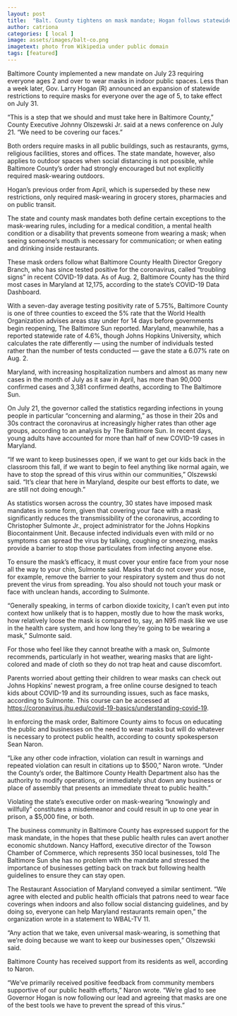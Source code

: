 ```yaml
---
layout: post
title:  "Balt. County tightens on mask mandate; Hogan follows statewide as cases rise"
author: catriona
categories: [ local ]
image: assets/images/balt-co.png
imagetext: photo from Wikipedia under public domain
tags: [featured]
---
```

Baltimore County implemented a new mandate on July 23 requiring everyone ages 2 and over to wear masks in indoor public spaces. Less than a week later, Gov. Larry Hogan (R) announced an expansion of statewide restrictions to require masks for everyone over the age of 5, to take effect on July 31.

“This is a step that we should and must take here in Baltimore County,” County Executive Johnny Olszewski Jr. said at a news conference on July 21. “We need to be covering our faces.”

Both orders require masks in all public buildings, such as restaurants, gyms, religious facilities, stores and offices. The state mandate, however, also applies to outdoor spaces when social distancing is not possible, while Baltimore County’s order had strongly encouraged but not explicitly required mask-wearing outdoors.

Hogan’s previous order from April, which is superseded by these new restrictions, only required mask-wearing in grocery stores, pharmacies and on public transit. 

The state and county mask mandates both define certain exceptions to the mask-wearing rules, including for a medical condition, a mental health condition or a disability that prevents someone from wearing a mask; when seeing someone’s mouth is necessary for communication; or when eating and drinking inside restaurants.

These mask orders follow what Baltimore County Health Director Gregory Branch, who has since tested positive for the coronavirus, called “troubling signs” in recent COVID-19 data. As of Aug. 2, Baltimore County has the third most cases in Maryland at 12,175, according to the state’s COVID-19 Data Dashboard. 

With a seven-day average testing positivity rate of 5.75%, Baltimore County is one of three counties to exceed the 5% rate that the World Health Organization advises areas stay under for 14 days before governments begin reopening, The Baltimore Sun reported. Maryland, meanwhile, has a reported statewide rate of 4.6%, though Johns Hopkins University, which calculates the rate differently — using the number of individuals tested rather than the number of tests conducted — gave the state a 6.07% rate on Aug. 2.

Maryland, with increasing hospitalization numbers and almost as many new cases in the month of July as it saw in April, has more than 90,000 confirmed cases and 3,381 confirmed deaths, according to The Baltimore Sun.

On July 21, the governor called the statistics regarding infections in young people in particular “concerning and alarming,” as those in their 20s and 30s contract the coronavirus at increasingly higher rates than other age groups, according to an analysis by The Baltimore Sun. In recent days, young adults have accounted for more than half of new COVID-19 cases in Maryland.

“If we want to keep businesses open, if we want to get our kids back in the classroom this fall, if we want to begin to feel anything like normal again, we have to stop the spread of this virus within our communities,” Olszewski said. “It’s clear that here in Maryland, despite our best efforts to date, we are still not doing enough.”

As statistics worsen across the country, 30 states have imposed mask mandates in some form, given that covering your face with a mask significantly reduces the transmissibility of the coronavirus, according to Christopher Sulmonte Jr., project administrator for the Johns Hopkins Biocontainment Unit. Because infected individuals even with mild or no symptoms can spread the virus by talking, coughing or sneezing, masks provide a barrier to stop those particulates from infecting anyone else.

To ensure the mask’s efficacy, it must cover your entire face from your nose all the way to your chin, Sulmonte said. Masks that do not cover your nose, for example, remove the barrier to your respiratory system and thus do not prevent the virus from spreading. You also should not touch your mask or face with unclean hands, according to Sulmonte.

“Generally speaking, in terms of carbon dioxide toxicity, I can’t even put into context how unlikely that is to happen, mostly due to how the mask works, how relatively loose the mask is compared to, say, an N95 mask like we use in the health care system, and how long they’re going to be wearing a mask,” Sulmonte said. 

For those who feel like they cannot breathe with a mask on, Sulmonte recommends, particularly in hot weather, wearing masks that are light-colored and made of cloth so they do not trap heat and cause discomfort.

Parents worried about getting their children to wear masks can check out Johns Hopkins’ newest program, a free online course designed to teach kids about COVID-19 and its surrounding issues, such as face masks, according to Sulmonte. This course can be accessed at https://coronavirus.jhu.edu/covid-19-basics/understanding-covid-19.

In enforcing the mask order, Baltimore County aims to focus on educating the public and businesses on the need to wear masks but will do whatever is necessary to protect public health, according to county spokesperson Sean Naron. 

“Like any other code infraction, violation can result in warnings and repeated violation can result in citations up to $500,” Naron wrote. “Under the County’s order, the Baltimore County Health Department also has the authority to modify operations, or immediately shut down any business or place of assembly that presents an immediate threat to public health.”

Violating the state’s executive order on mask-wearing “knowingly and willfully” constitutes a misdemeanor and could result in up to one year in prison, a $5,000 fine, or both. 

The business community in Baltimore County has expressed support for the mask mandate, in the hopes that these public health rules can avert another economic shutdown. Nancy Hafford, executive director of the Towson Chamber of Commerce, which represents 350 local businesses, told The Baltimore Sun she has no problem with the mandate and stressed the importance of businesses getting back on track but following health guidelines to ensure they can stay open. 

The Restaurant Association of Maryland conveyed a similar sentiment. “We agree with elected and public health officials that patrons need to wear face coverings when indoors and also follow social distancing guidelines, and by doing so, everyone can help Maryland restaurants remain open,” the organization wrote in a statement to WBAL-TV 11.

“Any action that we take, even universal mask-wearing, is something that we’re doing because we want to keep our businesses open,” Olszewski said.

Baltimore County has received support from its residents as well, according to Naron. 

“We’ve primarily received positive feedback from community members supportive of our public health efforts,” Naron wrote. “We’re glad to see Governor Hogan is now following our lead and agreeing that masks are one of the best tools we have to prevent the spread of this virus.”
